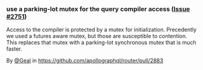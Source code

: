 ### use a parking-lot mutex for the query compiler access ([Issue #2751](https://github.com/apollographql/router/issues/2751))

Access to the compiler is protected by a mutex for initialization. Precedently we used a futures aware mutex, but those are susceptible to contention. This replaces that mutex with a parking-lot synchronous mutex that is much faster.

By [@Geal](https://github.com/Geal) in https://github.com/apollographql/router/pull/2883

